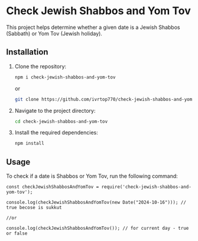 
# Check Jewish Shabbos and Yom Tov

This project helps determine whether a given date is a Jewish Shabbos (Sabbath) or Yom Tov (Jewish holiday).

## Installation

1. Clone the repository:
    ```sh
    npm i check-jewish-shabbos-and-yom-tov
    ```
    or
    ```sh
    git clone https://github.com/ivrtop770/check-jewish-shabbos-and-yom-tov.git
    ```
2. Navigate to the project directory:
    ```sh
    cd check-jewish-shabbos-and-yom-tov
    ```
3. Install the required dependencies:
    ```sh
    npm install
    ```

## Usage

To check if a date is Shabbos or Yom Tov, run the following command:
```node
const checkJewishShabbosAndYomTov = require('check-jewish-shabbos-and-yom-tov');

console.log(checkJewishShabbosAndYomTov(new Date("2024-10-16"))); // true becose is sukkut

//or 

console.log(checkJewishShabbosAndYomTov()); // for current day - true or false

```
